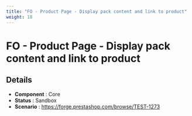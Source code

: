 ```yaml
---
title: "FO - Product Page - Display pack content and link to product"
weight: 18
---
```


# FO - Product Page - Display pack content and link to product
## Details
* **Component** : Core
* **Status** : Sandbox
* **Scenario** : https://forge.prestashop.com/browse/TEST-1273

